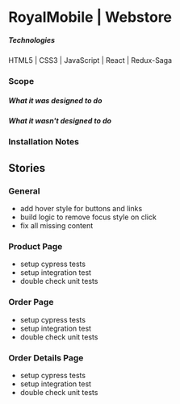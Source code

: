 # RoyalMobile | Webstore

##### Technologies
HTML5 | CSS3 | JavaScript | React | Redux-Saga

### Scope
##### What it was designed to do
##### What it wasn't designed to do

### Installation Notes

## Stories
### General
* add hover style for buttons and links
* build logic to remove focus style on click
* fix all missing content

### Product Page
* setup cypress tests
* setup integration test
* double check unit tests

### Order Page
* setup cypress tests
* setup integration test
* double check unit tests

### Order Details Page
* setup cypress tests
* setup integration test
* double check unit tests
